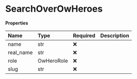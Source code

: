 # SearchOverOwHeroes

**Properties**

| Name      | Type       | Required | Description |
| :-------- | :--------- | :------- | :---------- |
| name      | str        | ❌       |             |
| real_name | str        | ❌       |             |
| role      | OwHeroRole | ❌       |             |
| slug      | str        | ❌       |             |
